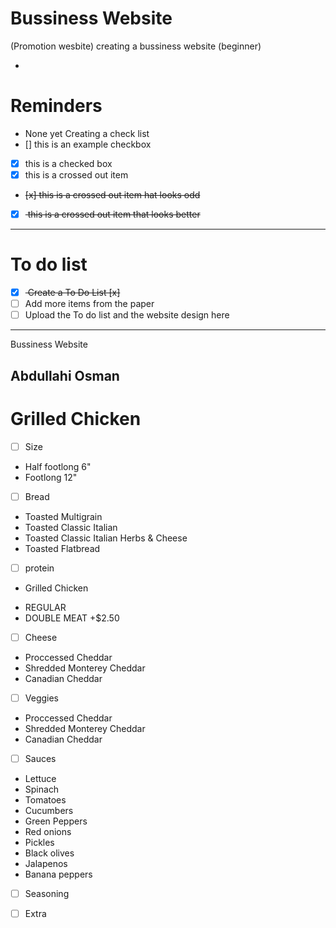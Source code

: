 # Bussiness Website 
(Promotion wesbite)
 creating a bussiness website (beginner)


- <hyphen>

# Reminders
- None yet
Creating a check list
- [] this is an example checkbox
- [x] this is a checked box
- [x] this is a crossed out item
- <del> [x] this is a crossed out item hat looks odd</del>
- [x] <del> this is a crossed out item that looks better </del>



---

# To do list
- [x] <del> Create a To Do List [x] <del>
- [ ] Add more items from the paper
- [ ] Upload the To do list and the website design here

---

Bussiness Website

## Abdullahi Osman

# Grilled Chicken 
- [ ] Size 
- <hyphen> Half footlong 6"
- <hyphen> Footlong 12"

- [ ] Bread 
- <hyphen> Toasted Multigrain
- <hyphen> Toasted Classic Italian 
- <hyphen> Toasted Classic Italian Herbs & Cheese
- <hyphen> Toasted Flatbread
- [ ] protein 
* Grilled Chicken 
- <hyphen> REGULAR                 
- <hyphen> DOUBLE MEAT +$2.50
- [ ] Cheese 
- <hyphen> Proccessed Cheddar
- <hyphen> Shredded Monterey Cheddar
- <hyphen> Canadian Cheddar
- [ ] Veggies 
* Proccessed Cheddar
* Shredded Monterey Cheddar
* Canadian Cheddar
- [ ] Sauces 
* Lettuce 
* Spinach
* Tomatoes
* Cucumbers
* Green Peppers
* Red onions 
* Pickles
* Black olives
* Jalapenos 
* Banana peppers
- [ ] Seasoning 

- [ ] Extra 








